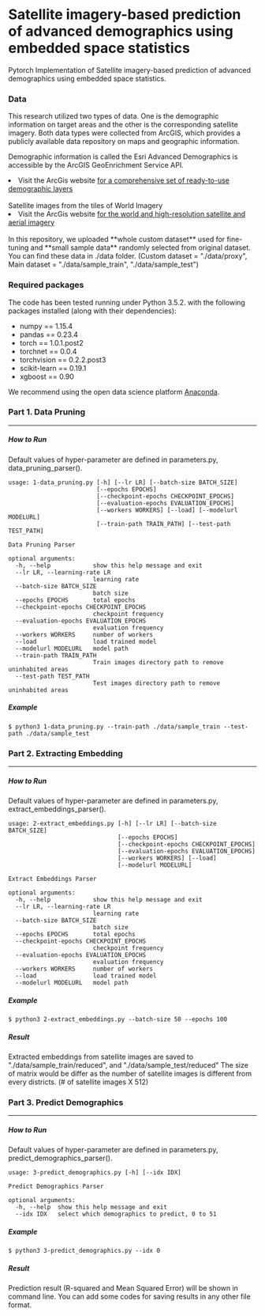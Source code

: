 # Satellite imagery-based prediction of advanced demographics using embedded space statistics

Pytorch Implementation of Satellite imagery-based prediction of advanced demographics using embedded space statistics.

### Data

This research utilized two types of data. One is the demographic information on target areas and the other is the corresponding satellite imagery. Both data types were collected from ArcGIS, which provides a publicly available data repository on maps and geographic information.

Demographic information is called the Esri Advanced Demographics is accessible by the ArcGIS GeoEnrichment Service API.
<li>Visit the ArcGis website <a href="https://doc.arcgis.com/en/Esri-demographics/data/global-intro.htm" rel="nofollow">for a comprehensive set of ready-to-use demographic layers</a></li>
<br>
Satellite images from the tiles of World Imagery
<li>Visit the ArcGis website <a href="https://www.arcgis.com/home/item.html?id=10df2279f9684e4a9f6a7f08febac2a9/" rel="nofollow">for the world and high-resolution satellite and aerial imagery</a></li>

<br>
In this repository, we uploaded **whole custom dataset** used for fine-tuning and **small sample data** randomly selected from original dataset.
You can find these data in ./data folder. (Custom dataset = "./data/proxy", Main dataset = "./data/sample_train", "./data/sample_test") 


### Required packages
The code has been tested running under Python 3.5.2. with the following packages installed (along with their dependencies):

- numpy == 1.15.4
- pandas == 0.23.4
- torch == 1.0.1.post2
- torchnet == 0.0.4
- torchvision == 0.2.2.post3
- scikit-learn == 0.19.1
- xgboost == 0.90

<p>We recommend using the open data science platform <a href="https://www.continuum.io/downloads" rel="nofollow">Anaconda</a>.</p>


### Part 1. Data Pruning
* * *
##### How to Run
Default values of hyper-parameter are defined in parameters.py, data_pruning_parser().

```
usage: 1-data_pruning.py [-h] [--lr LR] [--batch-size BATCH_SIZE]
                         [--epochs EPOCHS]
                         [--checkpoint-epochs CHECKPOINT_EPOCHS]
                         [--evaluation-epochs EVALUATION_EPOCHS]
                         [--workers WORKERS] [--load] [--modelurl MODELURL]
                         [--train-path TRAIN_PATH] [--test-path TEST_PATH]

Data Pruning Parser

optional arguments:
  -h, --help            show this help message and exit
  --lr LR, --learning-rate LR
                        learning rate
  --batch-size BATCH_SIZE
                        batch size
  --epochs EPOCHS       total epochs
  --checkpoint-epochs CHECKPOINT_EPOCHS
                        checkpoint frequency
  --evaluation-epochs EVALUATION_EPOCHS
                        evaluation frequency
  --workers WORKERS     number of workers
  --load                load trained model
  --modelurl MODELURL   model path
  --train-path TRAIN_PATH
                        Train images directory path to remove uninhabited areas
  --test-path TEST_PATH
                        Test images directory path to remove uninhabited areas
```

##### Example
```                  
$ python3 1-data_pruning.py --train-path ./data/sample_train --test-path ./data/sample_test 
``` 





### Part 2. Extracting Embedding
* * *
##### How to Run
Default values of hyper-parameter are defined in parameters.py, extract_embeddings_parser().

```
usage: 2-extract_embeddings.py [-h] [--lr LR] [--batch-size BATCH_SIZE]
                               [--epochs EPOCHS]
                               [--checkpoint-epochs CHECKPOINT_EPOCHS]
                               [--evaluation-epochs EVALUATION_EPOCHS]
                               [--workers WORKERS] [--load]
                               [--modelurl MODELURL]

Extract Embeddings Parser

optional arguments:
  -h, --help            show this help message and exit
  --lr LR, --learning-rate LR
                        learning rate
  --batch-size BATCH_SIZE
                        batch size
  --epochs EPOCHS       total epochs
  --checkpoint-epochs CHECKPOINT_EPOCHS
                        checkpoint frequency
  --evaluation-epochs EVALUATION_EPOCHS
                        evaluation frequency
  --workers WORKERS     number of workers
  --load                load trained model
  --modelurl MODELURL   model path
```

##### Example
```
$ python3 2-extract_embeddings.py --batch-size 50 --epochs 100
```

##### Result
Extracted embeddings from satellite images are saved to "./data/sample_train/reduced", and "./data/sample_test/reduced"
The size of matrix would be differ as the number of satellite images is different from every districts. (# of satellite images X 512)



### Part 3. Predict Demographics
* * *
##### How to Run
Default values of hyper-parameter are defined in parameters.py, predict_demographics_parser().

```
usage: 3-predict_demographics.py [-h] [--idx IDX]

Predict Demographics Parser

optional arguments:
  -h, --help  show this help message and exit
  --idx IDX   select which demographics to predict, 0 to 51
```

##### Example
```
$ python3 3-predict_demographics.py --idx 0
```

##### Result
Prediction result (R-squared and Mean Squared Error) will be shown in command line. 
You can add some codes for saving results in any other file format.


